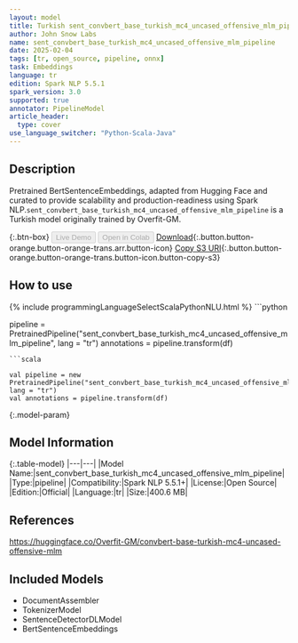 ```yaml
---
layout: model
title: Turkish sent_convbert_base_turkish_mc4_uncased_offensive_mlm_pipeline pipeline BertSentenceEmbeddings from Overfit-GM
author: John Snow Labs
name: sent_convbert_base_turkish_mc4_uncased_offensive_mlm_pipeline
date: 2025-02-04
tags: [tr, open_source, pipeline, onnx]
task: Embeddings
language: tr
edition: Spark NLP 5.5.1
spark_version: 3.0
supported: true
annotator: PipelineModel
article_header:
  type: cover
use_language_switcher: "Python-Scala-Java"
---
```


## Description

Pretrained BertSentenceEmbeddings, adapted from Hugging Face and curated to provide scalability and production-readiness using Spark NLP.`sent_convbert_base_turkish_mc4_uncased_offensive_mlm_pipeline` is a Turkish model originally trained by Overfit-GM.

{:.btn-box}
<button class="button button-orange" disabled>Live Demo</button>
<button class="button button-orange" disabled>Open in Colab</button>
[Download](https://s3.amazonaws.com/auxdata.johnsnowlabs.com/public/models/sent_convbert_base_turkish_mc4_uncased_offensive_mlm_pipeline_tr_5.5.1_3.0_1738643260268.zip){:.button.button-orange.button-orange-trans.arr.button-icon}
[Copy S3 URI](s3://auxdata.johnsnowlabs.com/public/models/sent_convbert_base_turkish_mc4_uncased_offensive_mlm_pipeline_tr_5.5.1_3.0_1738643260268.zip){:.button.button-orange.button-orange-trans.button-icon.button-copy-s3}

## How to use



<div class="tabs-box" markdown="1">
{% include programmingLanguageSelectScalaPythonNLU.html %}
```python

pipeline = PretrainedPipeline("sent_convbert_base_turkish_mc4_uncased_offensive_mlm_pipeline", lang = "tr")
annotations =  pipeline.transform(df)   

```
```scala

val pipeline = new PretrainedPipeline("sent_convbert_base_turkish_mc4_uncased_offensive_mlm_pipeline", lang = "tr")
val annotations = pipeline.transform(df)

```
</div>

{:.model-param}
## Model Information

{:.table-model}
|---|---|
|Model Name:|sent_convbert_base_turkish_mc4_uncased_offensive_mlm_pipeline|
|Type:|pipeline|
|Compatibility:|Spark NLP 5.5.1+|
|License:|Open Source|
|Edition:|Official|
|Language:|tr|
|Size:|400.6 MB|

## References

https://huggingface.co/Overfit-GM/convbert-base-turkish-mc4-uncased-offensive-mlm

## Included Models

- DocumentAssembler
- TokenizerModel
- SentenceDetectorDLModel
- BertSentenceEmbeddings